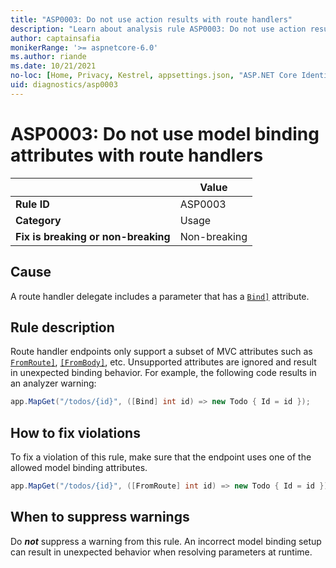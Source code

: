 ```yaml
---
title: "ASP0003: Do not use action results with route handlers"
description: "Learn about analysis rule ASP0003: Do not use action results with route handlers"
author: captainsafia
monikerRange: '>= aspnetcore-6.0'
ms.author: riande
ms.date: 10/21/2021
no-loc: [Home, Privacy, Kestrel, appsettings.json, "ASP.NET Core Identity", cookie, Cookie, Blazor, "Blazor Server", "Blazor WebAssembly", "Identity", "Let's Encrypt", Razor, SignalR]
uid: diagnostics/asp0003
---
```

# ASP0003: Do not use model binding attributes with route handlers

| | Value |
|-|-|
| **Rule ID** |ASP0003|
| **Category** |Usage|
| **Fix is breaking or non-breaking** |Non-breaking|

## Cause

A route handler delegate includes a parameter that has a [`Bind]`](xref:Microsoft.AspNetCore.Mvc.BindAttribute) attribute.

## Rule description

Route handler endpoints only support a subset of MVC attributes such as [`FromRoute]`](xref:Microsoft.AspNetCore.Mvc.FromRouteAttribute), [`[FromBody]`](xref:Microsoft.AspNetCore.Mvc.FromBodyAttribute), etc. Unsupported attributes are ignored and result in unexpected binding behavior. For example, the following code results in an analyzer warning:

```csharp
app.MapGet("/todos/{id}", ([Bind] int id) => new Todo { Id = id });
```

## How to fix violations

To fix a violation of this rule, make sure that the endpoint uses one of the allowed model binding attributes.

```csharp
app.MapGet("/todos/{id}", ([FromRoute] int id) => new Todo { Id = id });
```

## When to suppress warnings

Do ***not*** suppress a warning from this rule. An incorrect model binding setup can result in unexpected behavior when resolving parameters at runtime.
